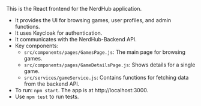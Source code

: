 This is the React frontend for the NerdHub application.

- It provides the UI for browsing games, user profiles, and admin functions.
- It uses Keycloak for authentication.
- It communicates with the NerdHub-Backend API.
- Key components:
  - `src/components/pages/GamesPage.js`: The main page for browsing games.
  - `src/components/pages/GameDetailsPage.js`: Shows details for a single game.
  - `src/services/gameService.js`: Contains functions for fetching data from the backend API.
- To run: `npm start`. The app is at http://localhost:3000.
- Use `npm test` to run tests.
